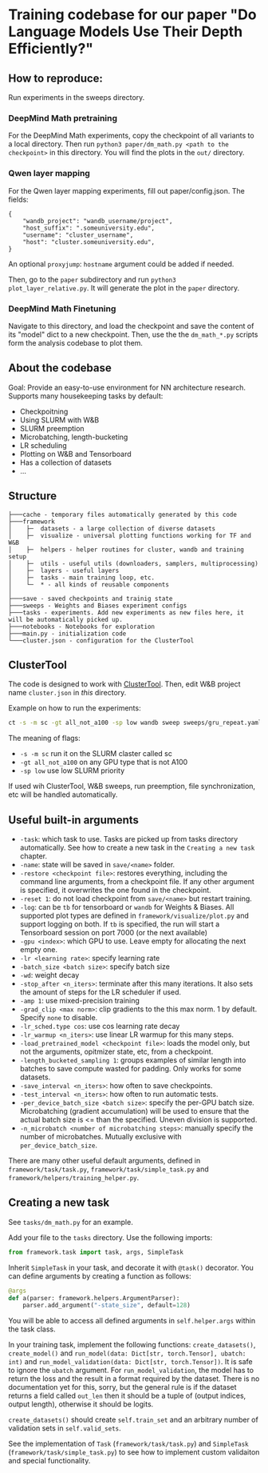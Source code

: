 # Training codebase for our paper "Do Language Models Use Their Depth Efficiently?"

## How to reproduce:

Run experiments in the sweeps directory.

### DeepMind Math pretraining
For the DeepMind Math experiments, copy the checkpoint of all variants to a local directory. Then run `python3 paper/dm_math.py <path to the checkpoint>` in this directory. You will find the plots in the `out/` directory.

### Qwen layer mapping

For the Qwen layer mapping experiments, fill out paper/config.json. The fields:
```
{
    "wandb_project": "wandb_username/project",
    "host_suffix": ".someuniversity.edu",
    "username": "cluster_username",
    "host": "cluster.someuniversity.edu",
}
```
An optional `proxyjump`: `hostname` argument could be added if needed.

Then, go to the `paper` subdirectory and run `python3 plot_layer_relative.py`. It will generate the plot in the `paper` directory.

### DeepMind Math Finetuning

Navigate to this directory, and load the checkpoint and save the content of its "model" dict to a new checkpoint.
Then, use the the `dm_math_*.py` scripts form the analysis codebase to plot them.

## About the codebase

Goal: Provide an easy-to-use environment for NN architecture research. Supports many housekeeping tasks by default:
- Checkpoitning
- Using SLURM with W&B
- SLURM preemption
- Microbatching, length-bucketing
- LR scheduling
- Plotting on W&B and Tensorboard
- Has a collection of datasets
- ...

## Structure
```
├───cache - temporary files automatically generated by this code
├───framework
│    ├─  datasets - a large collection of diverse datasets
│    ├─  visualize - universal plotting functions working for TF and W&B
│    ├─  helpers - helper routines for cluster, wandb and training setup
│    ├─  utils - useful utils (downloaders, samplers, multiprocessing)
│    ├─  layers - useful layers
│    ├─  tasks - main training loop, etc.
│    └─  * - all kinds of reusable components
│
├───save - saved checkpoints and trainig state
├───sweeps - Weights and Biases experiment configs
├───tasks - experiments. Add new experiments as new files here, it will be automatically picked up.
├───notebooks - Notebooks for exploration
├───main.py - initialization code
└───cluster.json - configuration for the ClusterTool
```

## ClusterTool

The code is designed to work with [ClusterTool](https://github.com/RobertCsordas/cluster_tool). Then, edit W&B project name `cluster.json` in _this_ directory.

Example on how to run the experiments:
```bash
ct -s -m sc -gt all_not_a100 -sp low wandb sweep sweeps/gru_repeat.yaml
```

The meaning of flags:
 - `-s -m sc` run it on the SLURM claster called sc
 - `-gt all_not_a100` on any GPU type that is not A100
 - `-sp low` use low SLURM priority

If used wih ClusterTool, W&B sweeps, run preemption, file synchronization, etc will be handled automatically.

## Useful built-in arguments

- `-task`: which task to use. Tasks are picked up from tasks directory automatically. See how to create a new task in the `Creating a new task` chapter.
- `-name`: state will be saved in `save/<name>` folder.
- `-restore <checkpoint file>`: restores everything, including the command line arguments, from a checkpoint file. If any other argument is specified, it overwrites the one found in the checkpoint.
- `-reset 1`: do not load checkpoint from `save/<name>` but restart training.
- `-log`: can be `tb` for tensorboard or `wandb` for Weights & Biases. All supported plot types are defined in `framework/visualize/plot.py` and support logging on both. If `tb` is specified, the run will start a Tensorboard session on port 7000 (or the next available)
- `-gpu <index>`: which GPU to use. Leave empty for allocating the next empty one.
- `-lr <learning rate>`: specify learning rate
- `-batch_size <batch size>`: specify batch size
- `-wd`: weight decay
- `-stop_after <n_iters>`: terminate after this many iterations. It also sets the amount of steps for the LR scheduler if used.
- `-amp 1`: use mixed-precision training
- `-grad_clip <max norm>`: clip gradients to the this max norm. 1 by default. Specify `none` to disable.
- `-lr_sched.type cos`: use cos learning rate decay
- `-lr_warmup <n_iters>`: use linear LR warmup for this many steps.
- `-load_pretrained_model <checkpoint file>`: loads the model only, but not the arguments, opitmizer state, etc, from a checkpoint.
- `-length_bucketed_sampling 1`: groups examples of similar length into batches to save compute wasted for padding. Only works for some datasets.
- `-save_interval <n_iters>`: how often to save checkpoints.
- `-test_interval <n_iters>`: how often to run automatic tests.
- `-per_device_batch_size <batch size>`: specify the per-GPU batch size. Microbatching (gradient accumulation) will be used to ensure that the actual batch size is <= than the specified. Uneven division is supported.
- `-n_microbatch <number of microbatching steps>`: manually specify the number of microbatches. Mutually exclusive with `per_device_batch_size`.

There are many other useful default arguments, defined in `framework/task/task.py`, `framework/task/simple_task.py` and `framework/helpers/training_helper.py`.

## Creating a new task

See `tasks/dm_math.py` for an example.

Add your file to the `tasks` directory. Use the following imports:
```python
from framework.task import task, args, SimpleTask
```

Inherit `SimpleTask` in your task, and decorate it with `@task()` decorator. You can define arguments by creating a function as follows:

```python
@args
def a(parser: framework.helpers.ArgumentParser):
    parser.add_argument("-state_size", default=128)
```

You will be able to access all defined arguments in `self.helper.args` within the task class.

In your training task, implement the following functions: `create_datasets()`, `create_model()` and `run_model(data: Dict[str, torch.Tensor], ubatch: int)` and `run_model_validation(data: Dict[str, torch.Tensor])`. It is safe to ignore the `ubatch` argument. For `run_model_validation`, the model has to return the loss and the result in a format required by the dataset. There is no documentation yet for this, sorry, but the general rule is if the dataset returns a field called `out_len`  then it should be a tuple of (output indices, output length), otherwise it should be logits.

`create_datasets()` should create `self.train_set` and an arbitrary number of validation sets in `self.valid_sets`.

See the implementation of `Task` (`framework/task/task.py`) and `SimpleTask` (`framework/task/simple_task.py`) to see how to implement custom validaiton and special functionality.

